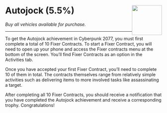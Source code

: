 # Autojock (5.5%) <img style="float: right;" src="https://cdn.cloudflare.steamstatic.com/steamcommunity/public/images/apps/1091500/7ae50754d5cf0c37a73c2e0d4e88410cd51dd5b9.jpg" width="96" height="96">

_Buy all vehicles available for purchase._

---

To get the Autojock achievement in Cyberpunk 2077, you must first complete a total of 10 Fixer Contracts. To start a Fixer Contract, you will need to open up your phone and access the Fixer contracts menu at the bottom of the screen. You’ll find Fixer Contracts as an option in the Activities tab.

Once you have accepted your first Fixer Contract, you’ll need to complete 10 of them in total. The contracts themselves range from relatively simple activities such as delivering items to more involved tasks like assassinating a target.

After completing all 10 Fixer Contracts, you should receive a notification that you have completed the Autojock achievement and receive a corresponding trophy. Congratulations!